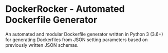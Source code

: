 # DockerRocker - Automated Dockerfile Generator
An automated and modular Dockerfile generator written in Python 3 (3.6+) for generating Dockerfiles from JSON setting parameters based on previously written JSON schemas.